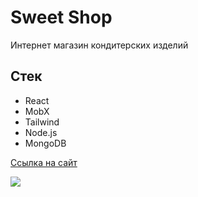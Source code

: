 # Sweet Shop
Интернет магазин кондитерских изделий
## Стек
- React
- MobX
- Tailwind
- Node.js
- MongoDB

[Ссылка на сайт](http://sweety-shop.herokuapp.com/home)

<img src="https://i.postimg.cc/QtVYw2Mw/Screenshot-2021-11-01-at-16-22-08-Sweet-Shop.png">
